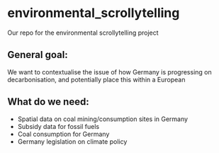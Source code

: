 # environmental_scrollytelling
Our repo for the environmental scrollytelling project

## General goal:
We want to contextualise the issue of how Germany is progressing on decarbonisation, and potentially place this within a European

## What do we need:
- Spatial data on coal mining/consumption sites in Germany
- Subsidy data for fossil fuels
- Coal consumption for Germany
- Germany legislation on climate policy
